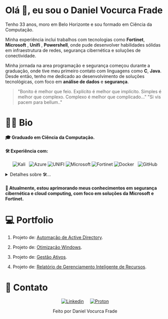 # Olá 👋, eu sou o Daniel Vocurca Frade

Tenho 33 anos, moro em Belo Horizonte e sou formado em Ciência da Computação. 

Minha experiência inclui trabalhos com tecnologias como **Fortinet**, **Microsoft** , **Unifi** , **Powershell**, onde pude desenvolver habilidades sólidas em infraestrutura de redes, segurança cibernética e soluções de conectividade.

Minha jornada na area programação e segurança começou durante a graduação, onde tive meu primeiro contato com linguagens como **C**, **Java**. Desde então, tenho me dedicado ao desenvolvimento de soluções tecnológicas, com foco em **análise de dados** e **segurança**.

> "Bonito é melhor que feio. Explícito é melhor que implícito. Simples é melhor que complexo. Complexo é melhor que complicado..."
> "Si vis pacem para bellum.."

# :man_beard: Bio

#### 🎓 Graduado em Ciência da Computação.

#### 🛠 Experiência com:

<div align="center">

![Kali](https://img.shields.io/badge/Kali%20Linux-557C94?style=flat&logo=kalilinux&logoColor=white) &nbsp;
![Azure](https://img.shields.io/badge/Microsoft_Azure-0089D6?style=flat&logo=microsoftazure&logoColor=white)
![UNIFI](https://img.shields.io/badge/UNIFI-%230075FF.svg?style=flat&logo=unifi&logoColor=white)
![Microsoft](https://img.shields.io/badge/Microsoft-0078D4?style=flat&logo=microsoft&logoColor=white)
![Fortinet](https://img.shields.io/badge/Fortinet-%23EE3124.svg?style=flat&logo=fortinet&logoColor=white)
![Docker](https://img.shields.io/badge/Docker-2CA5E0?style=flat&logo=docker&logoColor=white) &nbsp;
![GitHub](https://img.shields.io/badge/github-%23121011.svg?style=flat&logo=github&logoColor=white)


</div>

<details>
<summary> Detalhes sobre 🛠... </summary>

Stack:

- Sistema Operacional -> Kali | Windows
- Linguagens -> Java | C
- Nuvem ->  Microsoft Azure
- BI ->  Microsoft Power BI
- Segurança -> Fortinet | Bitdefender
- Containers -> Docker
- Controle de Versões -> Git
- Agile -> Scrum

</details>

#### 🌱 Atualmente, estou aprimorando meus conhecimentos em **segurança cibernética** e **cloud computing**, com foco em soluções da **Microsoft** e **Fortinet**.

# 💻 Portfolio

1. Projeto de: [Automação de Active Directory](https://github.com/danielfrade/ad/).

2. Projeto de: [Otimização Windows](https://github.com/danielfrade/windows/).
   
3. Projeto de: [Gestão Ativos](https://github.com/danielfrade/gestaoativo/).

4. Projeto de: [Relatório de Gerenciamento Inteligente de Recursos](https://github.com/danielfrade/resource/).

# :iphone: Contato

<div align="center">

[![Linkedin](https://img.shields.io/badge/LinkedIn-0077B5?style=flat&logo=linkedin&logoColor=white)](https://www.linkedin.com/in/vocurca "Daniel Vocurca Frade")
$~~~$ [![Proton](https://img.shields.io/badge/Proton-8B89CC?style=flat&logo=protonmail&logoColor=white)](mailto:vocurca@pm.me "vocurca@pm.me")

</div>



<p align="center">Feito por Daniel Vocurca Frade</p>






